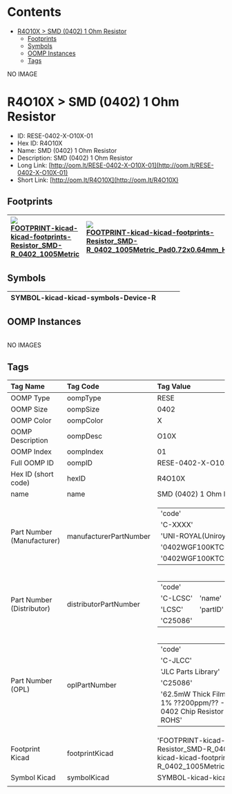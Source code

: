 



Contents
========

* [R4O10X > SMD (0402) 1 Ohm Resistor](#r4o10x--smd-0402-1-ohm-resistor)
	* [Footprints](#footprints)
	* [Symbols](#symbols)
	* [OOMP Instances](#oomp-instances)
	* [Tags](#tags)
  
NO IMAGE  
# R4O10X > SMD (0402) 1 Ohm Resistor

- ID: RESE-0402-X-O10X-01
- Hex ID: R4O10X
- Name: SMD (0402) 1 Ohm Resistor
- Description: SMD (0402) 1 Ohm Resistor
- Long Link: [http://oom.lt/RESE-0402-X-O10X-01](http://oom.lt/RESE-0402-X-O10X-01)
- Short Link: [http://oom.lt/R4O10X](http://oom.lt/R4O10X)

## Footprints
  

|[![](https://raw.githubusercontent.com/oomlout/oomlout_OOMP_eda_V2/FOOTPRINT/kicad/kicad-footprints/Resistor_SMD/R_0402_1005Metric/main/image_140.png)<br>FOOTPRINT-kicad-kicad-footprints-Resistor_SMD-R_0402_1005Metric](https://github.com/oomlout/oomlout_OOMP_eda_V2/FOOTPRINT/kicad/kicad-footprints/Resistor_SMD/R_0402_1005Metric/tree/main/)|[![](https://raw.githubusercontent.com/oomlout/oomlout_OOMP_eda_V2/FOOTPRINT/kicad/kicad-footprints/Resistor_SMD/R_0402_1005Metric_Pad0.72x0.64mm_HandSolder/main/image_140.png)<br>FOOTPRINT-kicad-kicad-footprints-Resistor_SMD-R_0402_1005Metric_Pad0.72x0.64mm_HandSolder](https://github.com/oomlout/oomlout_OOMP_eda_V2/FOOTPRINT/kicad/kicad-footprints/Resistor_SMD/R_0402_1005Metric_Pad0.72x0.64mm_HandSolder/tree/main/)|||
| :--- | :--- | :--- | :--- |

## Symbols
  

|![]()<br>SYMBOL-kicad-kicad-symbols-Device-R||||
| :--- | :--- | :--- | :--- |

## OOMP Instances
  

|||||
| :--- | :--- | :--- | :--- |
  
NO IMAGES  
## Tags
  

|Tag Name|Tag Code|Tag Value|
| :--- | :--- | :--- |
|OOMP Type|oompType|RESE|
|OOMP Size|oompSize|0402|
|OOMP Color|oompColor|X|
|OOMP Description|oompDesc|O10X|
|OOMP Index|oompIndex|01|
|Full OOMP ID|oompID|RESE-0402-X-O10X-01|
|Hex ID (short code)|hexID|R4O10X|
|name|name|SMD (0402) 1 Ohm Resistor|
|Part Number (Manufacturer)|manufacturerPartNumber|<table><tr><td>'code'</td></tr><tr><td> 'C-XXXX'</td><td> 'name'</td></tr><tr><td> 'UNI-ROYAL(Uniroyal Elec)'</td><td> 'partID'</td></tr><tr><td> '0402WGF100KTCE'</td><td> 'partName'</td></tr><tr><td> '0402WGF100KTCE'</td></tr></table>|
|Part Number (Distributor)|distributorPartNumber|<table><tr><td>'code'</td></tr><tr><td> 'C-LCSC'</td><td> 'name'</td></tr><tr><td> 'LCSC'</td><td> 'partID'</td></tr><tr><td> 'C25086'</td></tr></table>|
|Part Number (OPL)|oplPartNumber|<table><tr><td>'code'</td></tr><tr><td> 'C-JLCC'</td><td> 'name'</td></tr><tr><td> 'JLC Parts Library'</td><td> 'partID'</td></tr><tr><td> 'C25086'</td><td> 'partName'</td></tr><tr><td> '62.5mW Thick Film Resistors 50V ??1% ??200ppm/?? -55??~+155?? 1?? 0402  Chip Resistor - Surface Mount ROHS'</td></tr></table>|
|Footprint Kicad|footprintKicad|'FOOTPRINT-kicad-kicad-footprints-Resistor_SMD-R_0402_1005Metric', 'FOOTPRINT-kicad-kicad-footprints-Resistor_SMD-R_0402_1005Metric_Pad0.72x0.64mm_HandSolder'|
|Symbol Kicad|symbolKicad|SYMBOL-kicad-kicad-symbols-Device-R|
||||
